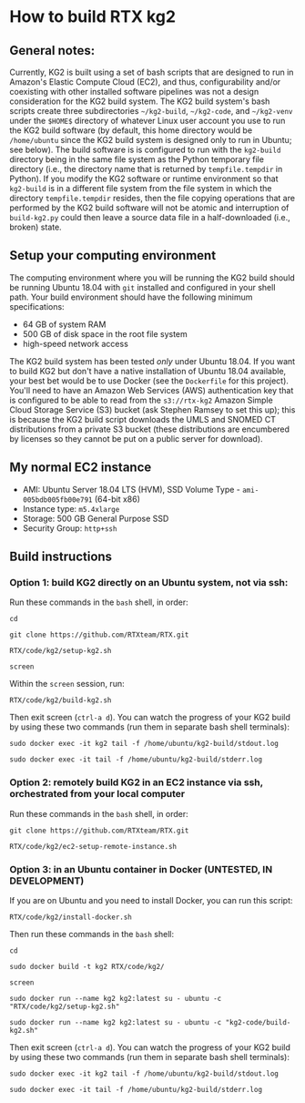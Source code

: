 
# How to build RTX kg2

## General notes:

Currently, KG2 is built using a set of bash scripts that are designed to run in
Amazon's Elastic Compute Cloud (EC2), and thus, configurability and/or
coexisting with other installed software pipelines was not a design
consideration for the KG2 build system. The KG2 build system's bash scripts
create three subdirectories `~/kg2-build`, `~/kg2-code`, and `~/kg2-venv` under
the `$HOME$` directory of whatever Linux user account you use to run the KG2
build software (by default, this home directory would be `/home/ubuntu` since
the KG2 build system is designed only to run in Ubuntu; see below).  The build
software is is configured to run with the `kg2-build` directory being in the
same file system as the Python temporary file directory (i.e., the directory
name that is returned by `tempfile.tempdir` in Python). If you modify the KG2
software or runtime environment so that `kg2-build` is in a different file
system from the file system in which the directory `tempfile.tempdir` resides,
then the file copying operations that are performed by the KG2 build software
will not be atomic and interruption of `build-kg2.py` could then leave a source
data file in a half-downloaded (i.e., broken) state.

## Setup your computing environment

The computing environment where you will be running the KG2 build should be
running Ubuntu 18.04 with `git` installed and configured in your shell path.
Your build environment should have the following minimum specifications:

- 64 GB of system RAM
- 500 GB of disk space in the root file system 
- high-speed network access

The KG2 build system has been tested *only* under Ubuntu 18.04. If you want to
build KG2 but don't have a native installation of Ubuntu 18.04 available, your
best bet would be to use Docker (see the `Dockerfile` for this project). You'll
need to have an Amazon Web Services (AWS) authentication key that is configured
to be able to read from the `s3://rtx-kg2` Amazon Simple Cloud Storage Service
(S3) bucket (ask Stephen Ramsey to set this up); this is because the KG2 build
script downloads the UMLS and SNOMED CT distributions from a private S3 bucket
(these distributions are encumbered by licenses so they cannot be put on a
public server for download).

## My normal EC2 instance

- AMI: Ubuntu Server 18.04 LTS (HVM), SSD Volume Type - `ami-005bdb005fb00e791` (64-bit x86)
- Instance type: `m5.4xlarge` 
- Storage: 500 GB General Purpose SSD
- Security Group: `http+ssh`

## Build instructions

### Option 1: build KG2 directly on an Ubuntu system, not via ssh:

Run these commands in the `bash` shell, in order:

    cd
    
    git clone https://github.com/RTXteam/RTX.git
    
    RTX/code/kg2/setup-kg2.sh
    
    screen

Within the `screen` session, run:

    RTX/code/kg2/build-kg2.sh

Then exit screen (`ctrl-a d`). You can watch the progress of your KG2 build by using these
two commands (run them in separate bash shell terminals):

    sudo docker exec -it kg2 tail -f /home/ubuntu/kg2-build/stdout.log
    
    sudo docker exec -it tail -f /home/ubuntu/kg2-build/stderr.log
    
### Option 2: remotely build KG2 in an EC2 instance via ssh, orchestrated from your local computer

Run these commands in the `bash` shell, in order:

    git clone https://github.com/RTXteam/RTX.git
    
    RTX/code/kg2/ec2-setup-remote-instance.sh

### Option 3: in an Ubuntu container in Docker (UNTESTED, IN DEVELOPMENT)

If you are on Ubuntu and you need to install Docker, you can run this script:
   
    RTX/code/kg2/install-docker.sh
    
Then run these commands in the `bash` shell:

    cd
    
    sudo docker build -t kg2 RTX/code/kg2/

    screen
    
    sudo docker run --name kg2 kg2:latest su - ubuntu -c "RTX/code/kg2/setup-kg2.sh"

    sudo docker run --name kg2 kg2:latest su - ubuntu -c "kg2-code/build-kg2.sh"

Then exit screen (`ctrl-a d`). You can watch the progress of your KG2 build by using these
two commands (run them in separate bash shell terminals):

    sudo docker exec -it kg2 tail -f /home/ubuntu/kg2-build/stdout.log
    
    sudo docker exec -it tail -f /home/ubuntu/kg2-build/stderr.log
